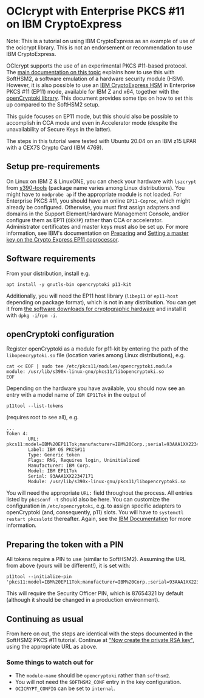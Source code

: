 # OCIcrypt with Enterprise PKCS #11 on IBM CryptoExpress

Note: This is a tutorial on using IBM CryptoExpress as an example of use of the ocicrypt library. This is not an endorsement or recommendation to use IBM CryptoExpress.

OCIcrypt supports the use of an experimental PKCS #11-based protocol.
The [main documentation on this topic](https://github.com/containers/ocicrypt/blob/main/docs/pkcs11.md) explains how to use this with SoftHSM2, a software emulation of a hardware security module (HSM).
However, it is also possible to use an [IBM CryptoExpress HSM](https://www.ibm.com/security/cryptocards) in Enterprise PKCS #11 (EP11) mode, available for IBM Z and x64, together with the [openCryptoki library](https://github.com/opencryptoki/opencryptoki).
This document provides some tips on how to set this up compared to the SoftHSM2 setup.

This guide focuses on EP11 mode, but this should also be possible to accomplish in CCA mode and even in Accelerator mode (despite the unavailability of Secure Keys in the latter).

The steps in this tutorial were tested with Ubuntu 20.04 on an IBM z15 LPAR with a CEX7S Crypto Card (IBM 4769).

## Setup pre-requirements

On Linux on IBM Z & LinuxONE, you can check your hardware with `lszcrypt` from [s390-tools](https://github.com/ibm-s390-linux/s390-tools) (package name varies among Linux distributions).
You might have to `modprobe ap` if the appropriate module is not loaded.
For Enterprise PKCS #11, you should have an online `EP11-Coproc`, which might already be configured.
Otherwise, you must first assign adapters and domains in the Support Element/Hardware Management Console, and/or configure them as EP11 (`CEX?P`) rather than CCA or accelerator.
Administrator certificates and master keys must also be set up.
For more information, see IBM's documentation on [Preparing](https://www.ibm.com/docs/en/linux-on-systems?topic=stack-preparing-crypto-express-ep11-coprocessor) and [Setting a master key on the Crypto Express EP11 coprocessor](https://www.ibm.com/docs/en/linux-on-systems?topic=stack-setting-master-key-crypto-express-ep11-coprocessor).

## Software requirements

From your distribution, install e.g.
```
apt install -y gnutls-bin opencryptoki p11-kit
```

Additionally, you will need the EP11 host library (`libep11` or `ep11-host` depending on package format), which is not in any distribution.
You can get it from [the software downloads for cryptographic hardware](https://www.ibm.com/security/cryptocards/pciecc4/software) and install it with `dpkg -i`/`rpm -i`.

## openCryptoki configuration

Register openCryptoki as a module for p11-kit by entering the path of the `libopencryptoki.so` file (location varies among Linux distributions), e.g.
```
cat << EOF | sudo tee /etc/pkcs11/modules/opencryptoki.module
module: /usr/lib/s390x-linux-gnu/pkcs11/libopencryptoki.so
EOF
```

Depending on the hardware you have available, you should now see an entry with a model name of `IBM EP11Tok` in the output of
```
p11tool --list-tokens
```

(requires root to see all), e.g.
```
...
Token 4:
        URL: pkcs11:model=IBM%20EP11Tok;manufacturer=IBM%20Corp.;serial=93AAA1XX22347171;token=IBM%20OS%20PKCS%2311
        Label: IBM OS PKCS#11
        Type: Generic token
        Flags: RNG, Requires login, Uninitialized
        Manufacturer: IBM Corp.
        Model: IBM EP11Tok
        Serial: 93AAA1XX22347171
        Module: /usr/lib/s390x-linux-gnu/pkcs11/libopencryptoki.so
```

You will need the appropriate `URL:` field throughout the process.
All entries listed by `pkcsconf -t` should also be here.
You can customize the configuration in `/etc/opencryptoki`, e.g. to assign specific adapters to openCryptoki (and, consequently, p11) slots.
You will have to `systemctl restart pkcsslotd` thereafter.
Again, see the [IBM Documentation](https://www.ibm.com/docs/en/linux-on-systems?topic=315-configuring-opencryptoki-ep11-support) for more information.

## Preparing the token with a PIN

All tokens require a PIN to use (similar to SoftHSM2).
Assuming the URL from above (yours will be different!), it is set with:
```
p11tool --initialize-pin 'pkcs11:model=IBM%20EP11Tok;manufacturer=IBM%20Corp.;serial=93AAA1XX22347171;token=IBM%20OS%20PKCS%2311'
```

This will require the Security Officer PIN, which is 87654321 by default (although it should be changed in a production environment).

## Continuing as usual

From here on out, the steps are identical with the steps documented in the SoftHSM2 PKCS #11 tutorial.
Continue at ["Now create the private RSA key"](https://github.com/containers/ocicrypt/blob/main/docs/pkcs11.md#now-create-the-private-rsa-key), using the appropriate URL as above.

### Some things to watch out for

- The `module-name` should be `opencryptoki` rather than `softhsm2`.
- You will not need the `SOFTHSM2_CONF` entry in the key configuration.
- `OCICRYPT_CONFIG` can be set to `internal`.
